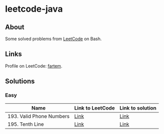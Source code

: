 # leetcode-java

## About

Some solved problems from [LeetCode](https://leetcode.com) on Bash.

## Links

Profile on LeetCode: [fartem](https://leetcode.com/fartem/).

## Solutions

### Easy

| Name                     | Link to LeetCode                                           | Link to solution                      |
|--------------------------|------------------------------------------------------------|---------------------------------------|
| 193. Valid Phone Numbers | [Link](https://leetcode.com/problems/valid-phone-numbers/) | [Link](./easy/valid_phone_numbers.sh) |
| 195. Tenth Line          | [Link](https://leetcode.com/problems/tenth-line/)          | [Link](./easy/tenth_line.sh)          |
